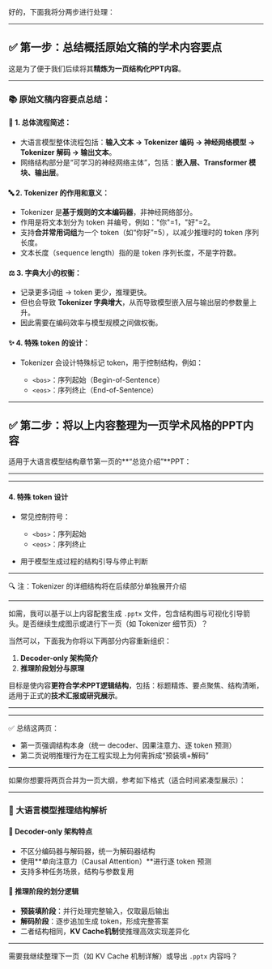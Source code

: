 好的，下面我将分两步进行处理：

---

## ✅ **第一步：总结概括原始文稿的学术内容要点**

这是为了便于我们后续将其**精炼为一页结构化PPT内容**。

---

### 📚 原始文稿内容要点总结：

#### 🧩 1. 总体流程简述：

* 大语言模型整体流程包括：**输入文本 → Tokenizer 编码 → 神经网络模型 → Tokenizer 解码 → 输出文本**。
* 网络结构部分是“可学习的神经网络主体”，包括：**嵌入层、Transformer 模块、输出层**。

#### 🔤 2. Tokenizer 的作用和意义：

* Tokenizer 是**基于规则的文本编码器**，非神经网络部分。
* 作用是将文本划分为 token 并编号，例如："你"=1，"好"=2。
* 支持**合并常用词组**为一个 token（如“你好”=5），以减少推理时的 token 序列长度。
* 文本长度（sequence length）指的是 token 序列长度，不是字符数。

#### ⚖️ 3. 字典大小的权衡：

* 记录更多词组 → token 更少，推理更快。
* 但也会导致 **Tokenizer 字典增大**，从而导致模型嵌入层与输出层的参数量上升。
* 因此需要在编码效率与模型规模之间做权衡。

#### ✨ 4. 特殊 token 的设计：

* Tokenizer 会设计特殊标记 token，用于控制结构，例如：

  * `<bos>`：序列起始（Begin-of-Sentence）
  * `<eos>`：序列终止（End-of-Sentence）

---

## ✅ 第二步：将以上内容整理为一页**学术风格的PPT内容**

适用于大语言模型结构章节第一页的\*\*“总览介绍”\*\*PPT：

---


---

#### 4. **特殊 token 设计**

* 常见控制符号：

  * `<bos>`：序列起始
  * `<eos>`：序列终止
* 用于模型生成过程的结构引导与停止判断

---

🔍 注：Tokenizer 的详细结构将在后续部分单独展开介绍

---

如需，我可以基于以上内容配套生成 `.pptx` 文件，包含结构图与可视化引导箭头。是否继续生成图示或进行下一页（如 Tokenizer 细节页）？




当然可以，下面我为你将以下两部分内容重新组织：

1. **Decoder-only 架构简介**
2. **推理阶段划分与原理**

目标是使内容**更符合学术PPT逻辑结构**，包括：标题精炼、要点聚焦、结构清晰，适用于正式的**技术汇报或研究展示**。

---

---

✅ 总结这两页：

* 第一页强调结构本身（统一 decoder、因果注意力、逐 token 预测）
* 第二页说明推理行为在工程实现上为何需拆成“预装填+解码”

---

如果你想要将两页合并为一页大纲，参考如下格式（适合时间紧凑型展示）：

---

### 📄 大语言模型推理结构解析

#### 🔹 Decoder-only 架构特点

* 不区分编码器与解码器，统一为解码器结构
* 使用\*\*单向注意力（Causal Attention）\*\*进行逐 token 预测
* 支持多种任务场景，结构与参数复用

#### 🔹 推理阶段的划分逻辑

* **预装填阶段**：并行处理完整输入，仅取最后输出
* **解码阶段**：逐步追加生成 token，形成完整答案
* 二者结构相同，**KV Cache机制**使推理高效实现差异化

---

需要我继续整理下一页（如 KV Cache 机制详解）或导出 `.pptx` 内容吗？
